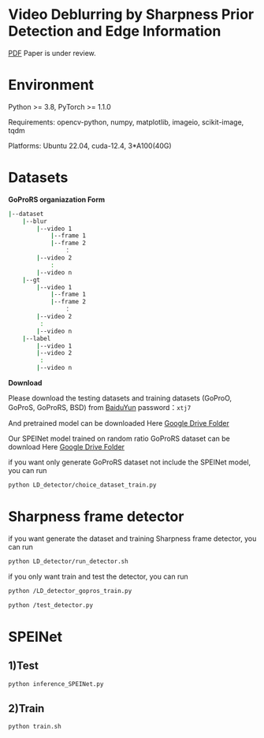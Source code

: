 # Video Deblurring by Sharpness Prior Detection and Edge Information
[PDF](https://arxiv.org/abs/2501.12246)    Paper is under review.

# Environment
Python >= 3.8, PyTorch >= 1.1.0

Requirements: opencv-python, numpy, matplotlib, imageio, scikit-image, tqdm

Platforms: Ubuntu 22.04, cuda-12.4, 3*A100(40G)

# Datasets
**GoProRS organiazation Form**
```bash
|--dataset
    |--blur  
        |--video 1
            |--frame 1
            |--frame 2
                ：  
        |--video 2
            :
        |--video n
    |--gt
        |--video 1
            |--frame 1
            |--frame 2
                ：  
        |--video 2
         :
        |--video n
    |--label
        |--video 1
        |--video 2
         :
        |--video n
```
**Download**

Please download the testing datasets and training datasets (GoProO, GoProS, GoProRS, BSD) from [BaiduYun](https://pan.baidu.com/s/1HCtfDtz35fl-ihlvhRFugQ?pwd=xtj7) password：`xtj7`

And pretrained model can be downloaded Here [Google Drive Folder](https://drive.google.com/drive/folders/17gJkfAGVcBiLU50wBfueLrQHMj9J2Fev?dmr=1&ec=wgc-drive-globalnav-goto)

Our SPEINet model trained on random ratio GoProRS dataset can be download Here [Google Drive Folder](https://drive.google.com/drive/folders/1AfAH4Fmj1DE0tcxOCMssCqCWuIcptkBI?dmr=1&ec=wgc-drive-globalnav-goto)

if you want only generate GoProRS dataset not include the SPEINet model, you can run
```bash
python LD_detector/choice_dataset_train.py
```
# Sharpness frame detector 
if you want generate the dataset and training Sharpness frame detector, you can run 

```bash
python LD_detector/run_detector.sh
```
if you only want train and test the detector, you can run

```bash
python /LD_detector_gopros_train.py
```
```bash
python /test_detector.py
```
# SPEINet
## 1)Test
```bash
python inference_SPEINet.py
```
## 2)Train
```bash
python train.sh
```


